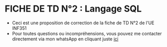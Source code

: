 # FICHE DE TD N°2 : Langage SQL

- Ceci est une proposition de correction de la fiche de TD N°2 de l'UE INF351 
- Pour toutes questions ou incompréhensions, vous pouvez me contacter directement via mon whatsApp en cliquant juste [ici](https://wa.me/+237690232120)